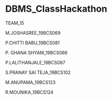 # DBMS_ClassHackathon

TEAM_15

M.JOSHASREE_19BCS069

P.CHITTI BABU_19BCS081

P. GHANA SHYAM_19BCS066

P.LALITHANJALE_19BCS087

S.PRANAY SAI TEJA_19BCS102

M.ANUPAMA_19BCS123

R.MOUNIKA_19BCS124
